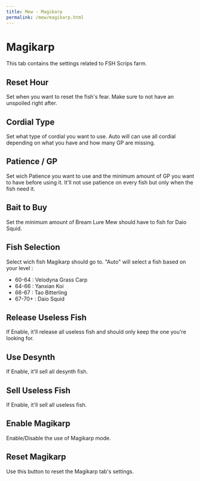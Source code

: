 ```yaml
---
title: Mew - Magikarp
permalink: /mew/magikarp.html
---
```


# Magikarp
This tab contains the settings related to FSH Scrips farm.

## Reset Hour
Set when you want to reset the fish's fear. Make sure to not have an unspoiled right after.

## Cordial Type
Set what type of cordial you want to use. Auto will can use all cordial depending on what you have and how many GP are missing.

## Patience / GP
Set wich Patience you want to use and the minimum amount of GP you want to have before using it. It'll not use patience on every fish but only when the fish need it.

## Bait to Buy
Set the minimum amount of Bream Lure Mew should have to fish for Daio Squid.

## Fish Selection
Select wich fish Magikarp should go to. 
"Auto" will select a fish based on your level :
 * 60-64 : Velodyna Grass Carp
 * 64-66 : Yanxian Koi
 * 66-67 : Tao Bitterling
 * 67-70+ : Daio Squid

## Release Useless Fish
If Enable, it'll release all useless fish and should only keep the one you're looking for.

## Use Desynth
If Enable, it'll sell all desynth fish.

## Sell Useless Fish
If Enable, it'll sell all useless fish.

## Enable Magikarp
Enable/Disable the use of Magikarp mode.

## Reset Magikarp
Use this button to reset the Magikarp tab's settings.
